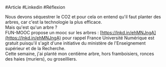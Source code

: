 #Article #Linkedin  #Réflexion 

Nous devons séquestrer le CO2 et pour cela on entend qu'il faut planter des arbres, car c'est la technologie la plus efficace.  
Mais qu'est qu'un arbre ?  
FUN-MOOC propose un mooc sur les arbres : [https://lnkd.in/ehMNJngA](https://lnkd.in/ehMNJngA) pour rappel France Université Numérique est gratuit puisqu'il s'agit d'une initiative du ministère de l'Enseignement supérieur et de la Recherche.  
Cette semaine, j'ai planté mon centième arbre, hors framboisiers, ronces des haies (muriers), ou groseilliers.
